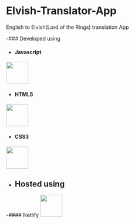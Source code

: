 # Elvish-Translator-App
English to Elvish(Lord of the Rings) translation App 


-### Developed using 

  - #### Javascript
<img src="https://cdn.worldvectorlogo.com/logos/logo-javascript.svg" width="60" height="60">

  - #### HTML5  
<img src="https://cdn.worldvectorlogo.com/logos/html-5.svg" width="60" height="60">

  - #### CSS3
<img src="https://cdn.worldvectorlogo.com/logos/css-3.svg" width="60" height="60">

- ## Hosted using

 -#### Netlify
<img src="https://cdn.worldvectorlogo.com/logos/netlify.svg" width="60" height="60">
